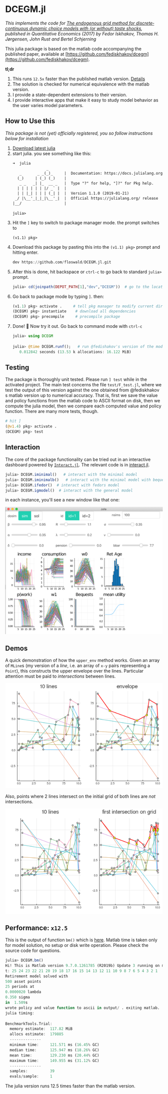 # DCEGM.jl

*This implements the code for [The endogenous grid method for discrete‐continuous dynamic choice models with (or without) taste shocks](http://onlinelibrary.wiley.com/doi/10.3982/QE643/full), published in Quantitative Economics (2017) by Fedor Iskhakov, Thomas H. Jørgensen, John Rust and Bertel Schjerning*

This julia package is based on the matlab code accompanying the published paper, available at [https://github.com/fediskhakov/dcegm](https://github.com/fediskhakov/dcegm).

**tl;dr**

1. This runs `12.5x` faster than the published matlab version. [Details](#Performance)
2. The solution is checked for numerical equivalence with the matlab version.
3. I provide a  state-dependent extensions to their version.
4. I provide interactive apps that make it easy to study model behavior as the user varies model parameters.


## How to Use this

*This package is not (yet) officially registered, you so follow instructions below for installation*

1. [Download latest julia](https://julialang.org/downloads/)
2. start julia. you see something like this:
    ```
    ➜  julia
                   _
       _       _ _(_)_     |  Documentation: https://docs.julialang.org
      (_)     | (_) (_)    |
       _ _   _| |_  __ _   |  Type "?" for help, "]?" for Pkg help.
      | | | | | | |/ _` |  |
      | | |_| | | | (_| |  |  Version 1.1.0 (2019-01-21)
     _/ |\__'_|_|_|\__'_|  |  Official https://julialang.org/ release
    |__/                   |

    julia>
    ```
3. Hit the `]` key to switch to package manager mode. the prompt switches to
    ```
    (v1.1) pkg>
    ```
4. Download this package by pasting this into the `(v1.1) pkg>` prompt and hitting enter.
    ```julia
    dev https://github.com/floswald/DCEGM.jl.git
    ```
5. After this is done, hit backspace or `ctrl-c` to go back to standard `julia>` prompt.
    ```julia
    julia> cd(joinpath(DEPOT_PATH[1],"dev","DCEGM"))  # go to the location of DCEGM on your computer
    ```
6. Go back to package mode by typing `]`. then:
    ```julia
    (v1.1) pkg> activate .     # tell pkg manager to modify current directory
    (DCEGM) pkg> instantiate    # download all dependencies
    (DCEGM) pkg> precompile     # precompile package
    ```
7. Done! :tada: Now try it out. Go back to command mode with `ctrl-c`
    ```julia
    julia> using DCEGM

    julia> @time DCEGM.runf();   # run @fedishakov's version of the model
       0.012842 seconds (13.53 k allocations: 16.122 MiB)
    ```

## Testing

The package is thoroughly unit tested. Please run `] test` while in the activated project. The main test concerns the file `test/F_test.jl`, where we test the output of this version against the one obtained from @fediskhakov s matlab version up to numerical accuracy. That is, first we save the value and policy functions from the matlab code to ASCII format on disk, then we compute the julia model, then we compare each computed value and policy function. There are many more tests, though.

```julia
# hit ]
(@v1.4) pkg> activate .
(DCEGM) pkg> test
```

## Interaction

The core of the package functionality can be tried out in an interactive dashboard powered by [`Interact.jl`](https://github.com/JuliaGizmos/Interact.jl). The relevant code is in [interact.jl](src/interact.jl).


```julia
julia> DCEGM.iminimal()   # interact with the minimal model
julia> DCEGM.iminimalb()   # interact with the minimal model with bequest
julia> DCEGM.ifedor()  # interact with fedors model
julia> DCEGM.igmodel()  # interact with the general model
```

in each instance, you'll see a new window like that one:

![](images/interact.png)


## Demos

A quick demonstration of how the `upper_env` method works. Given an array of `MLine`s (my version of a *line*, i.e. an array of `x-y` pairs representing a `Point`), this constructs the upper envelope over the lines. Particular attention must be paid to *intersections* between lines.

![](images/demo.png)

Also, points where 2 lines intersect on the initial grid of both lines are *not* intersections.

![](images/demo2.png)


## Performance: `x12.5`

This is the output of function `bm()` which is [here](src/bench.jl). Matlab time is taken only for model solution, no setup or disk write operation. Please check the source code for questions.

```julia
julia> DCEGM.bm()
Hi! This is Matlab version 9.7.0.1261785 (R2019b) Update 3 running on my laptop
t: 25 24 23 22 21 20 19 18 17 16 15 14 13 12 11 10 9 8 7 6 5 4 3 2 1
Retirement model solved with
500 asset points
25 periods at
0.0000020 lambda  
0.350 sigma
in  1.509s
wrote policy and value function to ascii in output/ . exiting matlab.
julia timing:

BenchmarkTools.Trial: 
  memory estimate:  117.82 MiB
  allocs estimate:  179885
  --------------
  minimum time:     121.571 ms (16.45% GC)
  median time:      125.947 ms (18.26% GC)
  mean time:        129.230 ms (20.44% GC)
  maximum time:     149.955 ms (31.12% GC)
  --------------
  samples:          39
  evals/sample:     1
```

The julia version runs 12.5 times faster than the matlab version.
